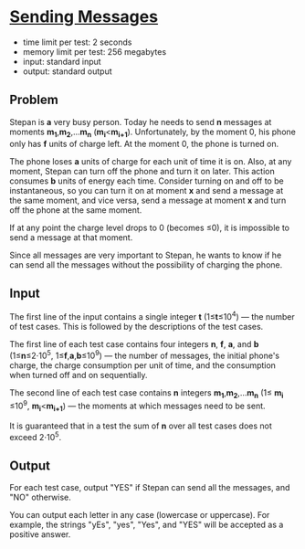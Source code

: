 # [Sending Messages](https://codeforces.com/problemset/problem/1921/C)

- time limit per test: 2 seconds
- memory limit per test: 256 megabytes
- input: standard input
- output: standard output

## Problem

Stepan is **a** very busy person. Today he needs to send **n** messages at moments **m<sub>1</sub>**,**m<sub>2</sub>**,…**m<sub>n</sub>** (**m<sub>i</sub>**<**m<sub>i+1</sub>**). Unfortunately, by the moment 0, his phone only has **f** units of charge left. At the moment 0, the phone is turned on.

The phone loses **a** units of charge for each unit of time it is on. Also, at any moment, Stepan can turn off the phone and turn it on later. This action consumes **b** units of energy each time. Consider turning on and off to be instantaneous, so you can turn it on at moment **x** and send a message at the same moment, and vice versa, send a message at moment **x** and turn off the phone at the same moment.

If at any point the charge level drops to 0 (becomes ≤0), it is impossible to send a message at that moment.

Since all messages are very important to Stepan, he wants to know if he can send all the messages without the possibility of charging the phone.

## Input

The first line of the input contains a single integer **t** (1≤**t**≤10<sup>4</sup>) — the number of test cases. This is followed by the descriptions of the test cases.

The first line of each test case contains four integers **n**, **f**, **a**, and **b** (1≤**n**≤2⋅10<sup>5</sup>, 1≤**f**,**a**,**b**≤10<sup>9</sup>) — the number of messages, the initial phone's charge, the charge consumption per unit of time, and the consumption when turned off and on sequentially.

The second line of each test case contains **n** integers **m<sub>1</sub>**,**m<sub>2</sub>**,…**m<sub>n</sub>** (1≤ **m<sub>i</sub>** ≤10<sup>9</sup>, **m<sub>i</sub>**<**m<sub>i+1</sub>**) — the moments at which messages need to be sent.

It is guaranteed that in a test the sum of **n** over all test cases does not exceed 2⋅10<sup>5</sup>.

## Output

For each test case, output "YES" if Stepan can send all the messages, and "NO" otherwise.

You can output each letter in any case (lowercase or uppercase). For example, the strings "yEs", "yes", "Yes", and "YES" will be accepted as a positive answer.
